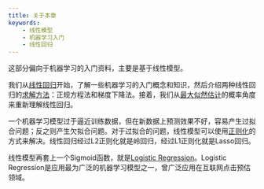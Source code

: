 ```yaml
---
title: 关于本章 
keywords: 
    - 线性模型
    - 机器学习入门
    - 线性回归
---
```


这部分偏向于机器学习的入门资料，主要是基于线性模型。

我们从[线性回归](./linear-regression.md)开始，了解一些机器学习的入门概念和知识，然后介绍两种线性回归的[求解方法](./minimise-loss-function.md)：正规方程法和梯度下降法。接着，我们从[最大似然估计](./maximum-likelihood-estimation.md)的概率角度来重新理解线性回归。

一个机器学习模型过于逼近训练数据，但在新数据上预测效果不好，容易产生过拟合问题；反之则产生欠拟合问题。对于过拟合的问题，线性模型可以使用[正则化](./regularization.md)的方式来解决。线性回归经过L2正则化就是岭回归，经过L1正则化就是Lasso回归。

线性模型再套上一个Sigmoid函数，就是[Logistic Regression](./logistic-regression.md)。Logistic Regression是应用最为广泛的机器学习模型之一，曾广泛应用在互联网点击预估领域。